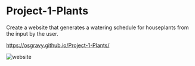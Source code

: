 # Project-1-Plants
Create a website that generates a watering schedule for houseplants from the input by the user.

https://osgravy.github.io/Project-1-Plants/

![website](https://github.com/user-attachments/assets/57146a39-1a98-4315-8f0d-2973f9a5a7e5)
